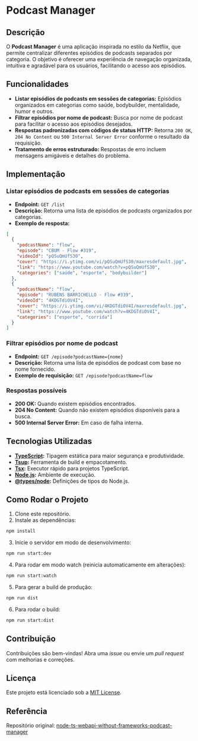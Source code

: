 # Podcast Manager

## Descrição

O **Podcast Manager** é uma aplicação inspirada no estilo da Netflix, que permite centralizar diferentes episódios de podcasts separados por categoria. O objetivo é oferecer uma experiência de navegação organizada, intuitiva e agradável para os usuários, facilitando o acesso aos episódios.

## Funcionalidades

* **Listar episódios de podcasts em sessões de categorias:** Episódios organizados em categorias como saúde, bodybuilder, mentalidade, humor e outros.
* **Filtrar episódios por nome de podcast:** Busca por nome de podcast para facilitar o acesso aos episódios desejados.
* **Respostas padronizadas com códigos de status HTTP:** Retorna `200 OK`, `204 No Content` ou `500 Internal Server Error` conforme o resultado da requisição.
* **Tratamento de erros estruturado:** Respostas de erro incluem mensagens amigáveis e detalhes do problema.

## Implementação

### Listar episódios de podcasts em sessões de categorias

* **Endpoint:** `GET /list`
* **Descrição:** Retorna uma lista de episódios de podcasts organizados por categorias.
* **Exemplo de resposta:**

```json
[
  {
    "podcastName": "flow",
    "episode": "CBUM - Flow #319",
    "videoId": "pQSuQmUfS30",
    "cover": "https://i.ytimg.com/vi/pQSuQmUfS30/maxresdefault.jpg",
    "link": "https://www.youtube.com/watch?v=pQSuQmUfS30",
    "categories": ["saúde", "esporte", "bodybuilder"]
  },
  {
    "podcastName": "flow",
    "episode": "RUBENS BARRICHELLO - Flow #339",
    "videoId": "4KDGTdiOV4I",
    "cover": "https://i.ytimg.com/vi/4KDGTdiOV4I/maxresdefault.jpg",
    "link": "https://www.youtube.com/watch?v=4KDGTdiOV4I",
    "categories": ["esporte", "corrida"]
  }
]
```

### Filtrar episódios por nome de podcast

* **Endpoint:** `GET /episode?podcastName={nome}`
* **Descrição:** Retorna uma lista de episódios de podcast com base no nome fornecido.
* **Exemplo de requisição:** `GET /episode?podcastName=flow`

### Respostas possíveis

* **200 OK:** Quando existem episódios encontrados.
* **204 No Content:** Quando não existem episódios disponíveis para a busca.
* **500 Internal Server Error:** Em caso de falha interna.

## Tecnologias Utilizadas

* **[TypeScript](https://www.typescriptlang.org/):** Tipagem estática para maior segurança e produtividade.
* **[Tsup](https://github.com/egoist/tsup):** Ferramenta de build e empacotamento.
* **[Tsx](https://github.com/egoist/tsx):** Executor rápido para projetos TypeScript.
* **[Node.js](https://nodejs.org/):** Ambiente de execução.
* **[@types/node](https://www.npmjs.com/package/@types/node):** Definições de tipos do Node.js.

## Como Rodar o Projeto

1. Clone este repositório.
2. Instale as dependências:

```bash
npm install
```

3. Inicie o servidor em modo de desenvolvimento:

```bash
npm run start:dev
```

4. Para rodar em modo watch (reinicia automaticamente em alterações):

```bash
npm run start:watch
```

5. Para gerar a build de produção:

```bash
npm run dist
```

6. Para rodar o build:

```bash
npm run start:dist
```

## Contribuição

Contribuições são bem-vindas! Abra uma *issue* ou envie um *pull request* com melhorias e correções.

## Licença

Este projeto está licenciado sob a [MIT License](LICENSE).

## Referência

Repositório original: [node-ts-webapi-without-frameworks-podcast-manager](https://github.com/felipeAguiarCode/node-ts-webapi-without-frameworks-podcast-menager)
